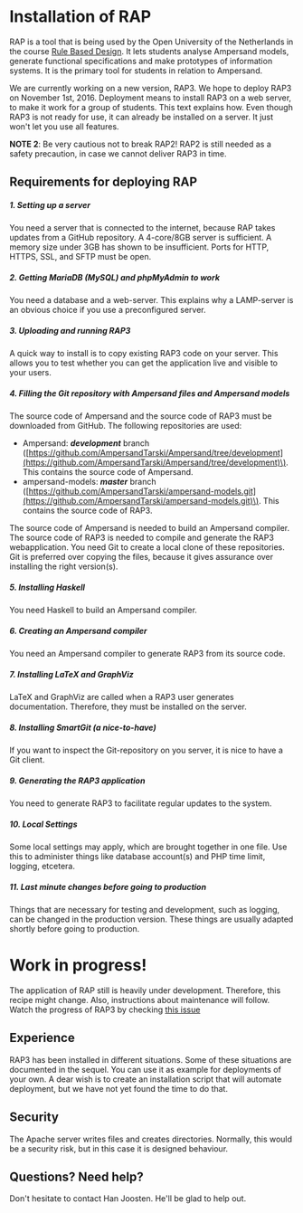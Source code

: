 # Installation of RAP

RAP is a tool that is being used by the Open University of the Netherlands in the course [Rule Based Design](http://portal.ou.nl/web/ontwerpen-met-bedrijfsregels). It lets students analyse Ampersand models, generate functional specifications and make prototypes of information systems. It is the primary tool for students in relation to Ampersand.

We are currently working on a new version, RAP3. We hope to deploy RAP3 on November 1st, 2016. Deployment means to install RAP3 on a web server, to make it work for a group of students. This text explains how. Even though RAP3 is not ready for use, it can already be installed on a server. It just won't let you use all features.

**NOTE 2**: Be very cautious not to break RAP2! RAP2 is still needed as a safety precaution, in case we cannot deliver RAP3 in time.

## Requirements for deploying RAP

##### 1. Setting up a server

You need a server that is connected to the internet, because RAP takes updates from a GitHub repository. A 4-core/8GB server is sufficient. A memory size under 3GB has shown to be insufficient. Ports for HTTP, HTTPS, SSL, and SFTP must be open.

##### 2. Getting MariaDB \(MySQL\) and phpMyAdmin to work

You need a database and a web-server. This explains why a LAMP-server is an obvious choice if you use a preconfigured server.

##### 3. Uploading and running RAP3

A quick way to install is to copy existing RAP3 code on your server. This allows you to test whether you can get the application live and visible to your users.

##### 4. Filling the Git repository with Ampersand files and Ampersand models

The source code of Ampersand and the source code of RAP3 must be downloaded from GitHub. The following repositories are used:

* Ampersand: _**development**_ branch \([https://github.com/AmpersandTarski/Ampersand/tree/development](https://github.com/AmpersandTarski/Ampersand/tree/development)\). This contains the source code of Ampersand.
* ampersand-models: _**master**_ branch \([https://github.com/AmpersandTarski/ampersand-models.git](https://github.com/AmpersandTarski/ampersand-models.git)\). This contains the source code of RAP3.

The source code of Ampersand is needed to build an Ampersand compiler. The source code of RAP3 is needed to compile and generate the RAP3 webapplication. You need Git to create a local clone of these repositories. Git is preferred over copying the files, because it gives assurance over installing the right version\(s\).

##### 5. Installing Haskell

You need Haskell to build an Ampersand compiler.

##### 6. Creating an Ampersand compiler

You need an Ampersand compiler to generate RAP3 from its source code.

##### 7. Installing LaTeX and GraphViz

LaTeX and GraphViz are called when a RAP3 user generates documentation. Therefore, they must be installed on the server.

##### 8. Installing SmartGit \(a nice-to-have\)

If you want to inspect the Git-repository on you server, it is nice to have a Git client.

##### 9. Generating the RAP3 application

You need to generate RAP3 to facilitate regular updates to the system.

##### 10. Local Settings

Some local settings may apply, which are brought together in one file. Use this to administer things like database account\(s\) and PHP time limit, logging, etcetera.

##### 11. Last minute changes before going to production

Things that are necessary for testing and development, such as logging, can be changed in the production version. These things are usually adapted shortly before going to production.

# Work in progress!

The application of RAP still is heavily under development. Therefore, this recipe might change. Also, instructions about maintenance will follow. Watch the progress of RAP3 by checking [this issue](https://github.com/AmpersandTarski/Ampersand/issues/449)

## Experience

RAP3 has been installed in different situations. Some of these situations are documented in the sequel. You can use it as example for deployments of your own. A dear wish is to create an installation script that will automate deployment, but we have not yet found the time to do that.

## Security

The Apache server writes files and creates directories. Normally, this would be a security risk, but in this case it is designed behaviour.

## Questions? Need help?

Don't hesitate to contact Han Joosten. He'll be glad to help out.

